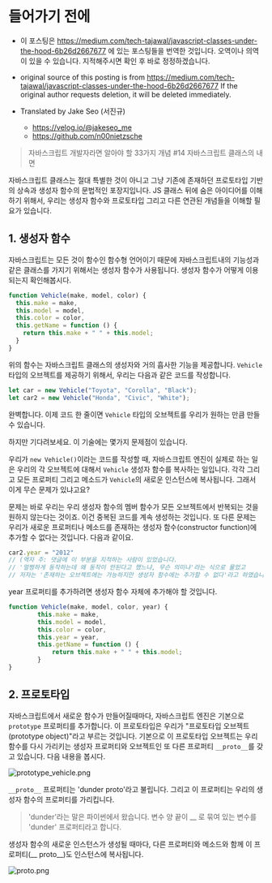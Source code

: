 # 들어가기 전에
- 이 포스팅은 https://medium.com/tech-tajawal/javascript-classes-under-the-hood-6b26d2667677 에 있는 포스팅들을 번역한 것입니다. 오역이나 의역이 있을 수 있습니다. 지적해주시면 확인 후 바로 정정하겠습니다.

- original source of this posting is from https://medium.com/tech-tajawal/javascript-classes-under-the-hood-6b26d2667677 If the original author requests deletion, it will be deleted immediately.

- Translated by Jake Seo (서진규)

	- https://velog.io/@jakeseo_me
	- https://github.com/n00nietzsche

> 자바스크립트 개발자라면 알아야 할 33가지 개념 #14 자바스크립트 클래스의 내면

자바스크립트 클래스는 절대 특별한 것이 아니고 그냥 기존에 존재하던 프로토타입 기반의 상속과 생성자 함수의 문법적인 포장지입니다. JS 클래스 뒤에 숨은 아이디어를 이해하기 위해서, 우리는 생성자 함수와 프로토타입 그리고 다른 연관된 개념들을 이해할 필요가 있습니다.

## 1. 생성자 함수

자바스크립트는 모든 것이 함수인 함수형 언어이기 때문에 자바스크립트내의 기능성과 같은 클래스를 가지기 위해서는 생성자 함수가 사용됩니다. 생성자 함수가 어떻게 이용되는지 확인해봅시다.

```js
function Vehicle(make, model, color) {
  this.make = make,
  this.model = model,
  this.color = color,
  this.getName = function () {
    return this.make + " " + this.model;
  }
}
```

위의 함수는 자바스크립트 클래스의 생성자와 거의 흡사한 기능을 제공합니다. `Vehicle` 타입의 오브젝트를 제공하기 위해서, 우리는 다음과 같은 코드를 작성합니다.

```js
let car = new Vehicle("Toyota", "Corolla", "Black");
let car2 = new Vehicle("Honda", "Civic", "White");
```

완벽합니다. 이제 코드 한 줄이면 `Vehicle` 타입의 오브젝트를 우리가 원하는 만큼 만들 수 있습니다.

하지만 기다려보세요. 이 기술에는 몇가지 문제점이 있습니다.

우리가 `new Vehicle()`이라는 코드를 작성할 때, 자바스크립트 엔진이 실제로 하는 일은 우리의 각 오브젝트에 대해서 `Vehicle` 생성자 함수를 복사하는 일입니다. 각각 그리고 모든 프로퍼티 그리고 메소드가 `Vehicle`의 새로운 인스턴스에 복사됩니다. 그래서 이게 무슨 문제가 있냐고요?

문제는 바로 우리는 우리 생성자 함수의 멤버 함수가 모든 오브젝트에서 반복되는 것을 원하지 않는다는 것이죠. 이건 중복된 코드를 계속 생성하는 것입니다. 또 다른 문제는 우리가 새로운 프로퍼티나 메소드를 존재하는 생성자 함수(constructor function)에 추가할 수 없다는 것입니다. 다음과 같이요.

```js
car2.year = "2012"
// (역자 주: 댓글에 이 부분을 지적하는 사람이 있었습니다. 
// '멀쩡하게 동작하는데 왜 동작이 안된다고 했느냐, 무슨 의미냐'라는 식으로 물었고
// 저자는 '존재하는 오브젝트에는 가능하지만 생성자 함수에는 추가할 수 없다'라고 하였습니다.)
```

year 프로퍼티를 추가하려면 생성자 함수 자체에 추가해야 할 것입니다.

```js
function Vehicle(make, model, color, year) {
        this.make = make,
        this.model = model,
        this.color = color,
        this.year = year,
        this.getName = function () {
            return this.make + " " + this.model;
        }
}
```

## 2. 프로토타입

자바스크립트에서 새로운 함수가 만들어질때마다, 자바스크립트 엔진은 기본으로 `prototype` 프로퍼티를 추가합니다. 이 프로토타입은 우리가 "프로토타입 오브젝트(prototype object)"라고 부르는 것입니다. 기본으로 이 프로토타입 오브젝트는 우리 함수를 다시 가리키는 생성자 프로퍼티와 오브젝트인 또 다른 프로퍼티 `__proto__`를 갖고 있습니다. 다음 내용을 봅시다.

![prototype_vehicle.png](https://images.velog.io/post-images/jakeseo_me/cb10c840-6d40-11e9-ab15-13f9dbc8bf26/prototypevehicle.png)

`__proto__` 프로퍼티는 'dunder proto'라고 불립니다. 그리고 이 프로퍼티는 우리의 생성자 함수의 프로퍼티를 가리킵니다. 

> 'dunder'라는 말은 파이썬에서 왔습니다. 변수 양 끝이 __ 로 묶여 있는 변수를 'dunder' 프로퍼티라고 합니다.

생성자 함수의 새로운 인스턴스가 생성될 때마다, 다른 프로퍼티와 메소드와 함께 이 프로퍼티(__ proto__)도 인스턴스에 복사됩니다.

![__proto__.png](https://images.velog.io/post-images/jakeseo_me/879dfa50-6d41-11e9-b42a-4f5031e9c328/proto.png)

